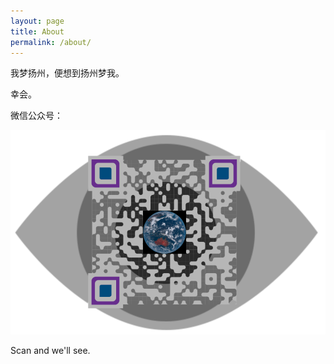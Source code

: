 ```yaml
---
layout: page
title: About
permalink: /about/
---
```


我梦扬州，便想到扬州梦我。

幸会。

微信公众号：

![wechat_official_account](./assets/imgs/wechat_official_account.png)

Scan and we'll see.
